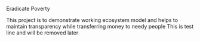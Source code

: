 Eradicate Poverty 

This project is to demonstrate working ecosystem model and helps to maintain transparency while transferring money to needy people
This is test line and will be removed later

